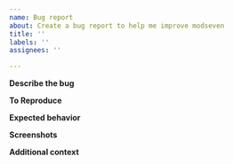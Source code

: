 ```yaml
---
name: Bug report
about: Create a bug report to help me improve modseven
title: ''
labels: ''
assignees: ''

---
```


**Describe the bug**
<!---  
A clear and concise description of what the bug is, what version of modseven you are running, etc.
-->

**To Reproduce**
<!--- 
Steps to reproduce the behavior:
1. Go to '...'
2. Click on '....'
3. Scroll down to '....'
4. See error
-->

**Expected behavior**
<!--- 
A clear and concise description of what you expected to happen.
-->

**Screenshots**
<!--- 
If applicable, add screenshots to help explain your problem.
-->

**Additional context**
<!---
Add any other context about the problem here.
-->
